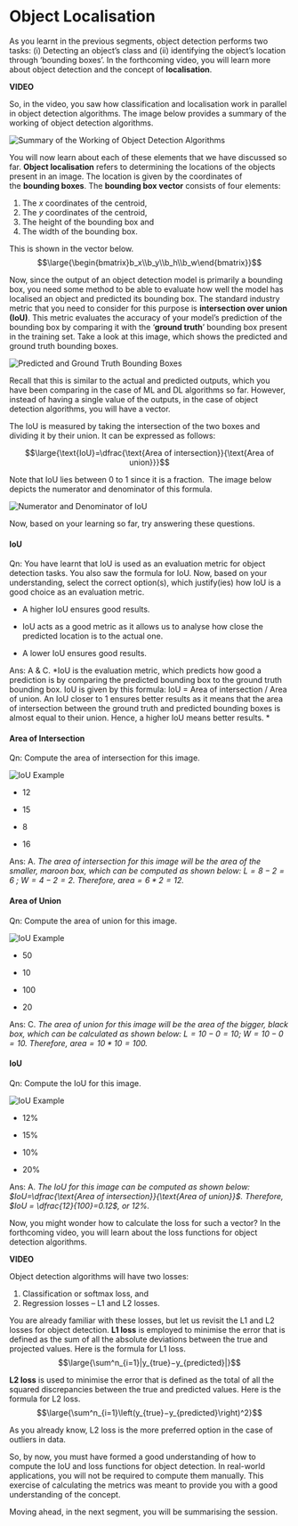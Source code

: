 # Object Localisation

As you learnt in the previous segments, object detection performs two tasks: (i) Detecting an object’s class and (ii) identifying the object’s location through ‘bounding boxes’. In the forthcoming video, you will learn more about object detection and the concept of **localisation**.

**VIDEO**

So, in the video, you saw how classification and localisation work in parallel in object detection algorithms. The image below provides a summary of the working of object detection algorithms.

![Summary of the Working of Object Detection Algorithms](https://i.ibb.co/f8tJGdR/Summary-of-the-Working-of-Object-Detection-Algorithms.png)

You will now learn about each of these elements that we have discussed so far. **Object localisation** refers to determining the locations of the objects present in an image. The location is given by the coordinates of the **bounding boxes**. The **bounding box vector** consists of four elements:

1.  The _x_ coordinates of the centroid, 
2.  The _y_ coordinates of the centroid,
3.  The height of the bounding box and
4.  The width of the bounding box.

This is shown in the vector below.
$$\large{\begin{bmatrix}b_x\\b_y\\b_h\\b_w\end{bmatrix}}$$

Now, since the output of an object detection model is primarily a bounding box, you need some method to be able to evaluate how well the model has localised an object and predicted its bounding box. The standard industry metric that you need to consider for this purpose is **intersection over union (IoU)**. This metric evaluates the accuracy of your model’s prediction of the bounding box by comparing it with the ‘**ground truth**’ bounding box present in the training set. Take a look at this image, which shows the predicted and ground truth bounding boxes.

![Predicted and Ground Truth Bounding Boxes](https://i.ibb.co/X3zKDRm/Predicted-and-Ground-Truth-Bounding-Boxes.png)

Recall that this is similar to the actual and predicted outputs, which you have been comparing in the case of ML and DL algorithms so far. However, instead of having a single value of the outputs, in the case of object detection algorithms, you will have a vector. 

The IoU is measured by taking the intersection of the two boxes and dividing it by their union. It can be expressed as follows:

$$\large{\text{IoU}=\dfrac{\text{Area of intersection}}{\text{Area of union}}}$$

Note that IoU lies between 0 to 1 since it is a fraction.  The image below depicts the numerator and denominator of this formula.

![Numerator and Denominator of IoU](https://i.ibb.co/pPcL2Pq/Numerator-and-Denominator-of-Io-U.png)

Now, based on your learning so far, try answering these questions.

#### IoU

Qn: You have learnt that IoU is used as an evaluation metric for object detection tasks. You also saw the formula for IoU. Now, based on your understanding, select the correct option(s), which justify(ies) how IoU is a good choice as an evaluation metric.

- A higher IoU ensures good results.

- IoU acts as a good metric as it allows us to analyse how close the predicted location is to the actual one.

- A lower IoU ensures good results.

Ans: A & C. *IoU is the evaluation metric, which predicts how good a prediction is by comparing the predicted bounding box to the ground truth bounding box. IoU is given by this formula: IoU = Area of intersection / Area of union. An IoU closer to 1 ensures better results as it means that the area of intersection between the ground truth and predicted bounding boxes is almost equal to their union. Hence, a higher IoU means better results. *

#### Area of Intersection

Qn: Compute the area of intersection for this image.

![IoU Example](https://i.ibb.co/mGpsxbc/Io-U-Example.png)

- 12

- 15

- 8

- 16

Ans: A. *The area of intersection for this image will be the area of the smaller, maroon box, which can be computed as shown below:  $L=8-2=6$ ; $W=4-2=2$. Therefore, $area=6*2=12$.*

#### Area of Union

Qn: Compute the area of union for this image.

![IoU Example](https://i.ibb.co/mGpsxbc/Io-U-Example.png)

- 50

- 10

- 100

- 20

Ans: C. *The area of union for this image will be the area of the bigger, black box, which can be calculated as shown below:  $L=10-0=10$; $W=10-0=10$. Therefore, $area=10*10=100$.*

#### IoU

Qn: Compute the IoU for this image.

![IoU Example](https://i.ibb.co/mGpsxbc/Io-U-Example.png)

- 12%

- 15%

- 10%

- 20%

Ans: A. *The IoU for this image can be computed as shown below: $IoU=\dfrac{\text{Area of intersection}}{\text{Area of union}}$. Therefore, $IoU = \dfrac{12}{100}=0.12$, or $12\%$.*

Now, you might wonder how to calculate the loss for such a vector? In the forthcoming video, you will learn about the loss functions for object detection algorithms. 

**VIDEO**

Object detection algorithms will have two losses:

1.  Classification or softmax loss, and
2.  Regression losses – L1 and L2 losses.

You are already familiar with these losses, but let us revisit the L1 and L2 losses for object detection. **L1 loss** is employed to minimise the error that is defined as the sum of all the absolute deviations between the true and projected values. Here is the formula for L1 loss.
$$\large{\sum^n_{i=1}|y_{true}−y_{predicted}|}$$

**L2 loss** is used to minimise the error that is defined as the total of all the squared discrepancies between the true and predicted values. Here is the formula for L2 loss.
$$\large{\sum^n_{i=1}\left(y_{true}−y_{predicted}\right)^2}$$

As you already know, L2 loss is the more preferred option in the case of outliers in data.

So, by now, you must have formed a good understanding of how to compute the IoU and loss functions for object detection. In real-world applications, you will not be required to compute them manually. This exercise of calculating the metrics was meant to provide you with a good understanding of the concept.

Moving ahead, in the next segment, you will be summarising the session.